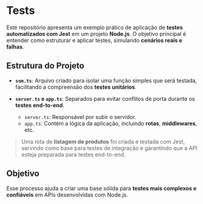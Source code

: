 # Tests

Este repositório apresenta um exemplo prático de aplicação de **testes automatizados com Jest** em um projeto **Node.js**. O objetivo principal é entender como estruturar e aplicar testes, simulando **cenários reais e falhas**.

## Estrutura do Projeto

- **`sum.ts`**: Arquivo criado para isolar uma função simples que será testada, facilitando a compreensão dos **testes unitários**.

- **`server.ts` e `app.ts`**: Separados para evitar conflitos de porta durante os **testes end-to-end**.  
  - `server.ts`: Responsável por subir o servidor.
  - `app.ts`: Contém a lógica da aplicação, incluindo **rotas**, **middlewares**, etc.

> Uma rota de **listagem de produtos** foi criada e testada com Jest, servindo como base para testes de integração e garantindo que a API esteja preparada para testes end-to-end.

## Objetivo

Esse processo ajuda a criar uma base sólida para **testes mais complexos e confiáveis** em APIs desenvolvidas com Node.js.
